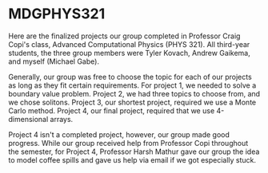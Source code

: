 # MDGPHYS321
Here are the finalized projects our group completed in Professor Craig Copi's class, Advanced Computational Physics (PHYS 321). All third-year students, the three group members were Tyler Kovach, Andrew Gaikema, and myself (Michael Gabe).

Generally, our group was free to choose the topic for each of our projects as long as they fit certain requirements. For project 1, we needed to solve a boundary value problem. Project 2, we had three topics to choose from, and we chose solitons. Project 3, our shortest project, required we use a Monte Carlo method. Project 4, our final project, required that we use 4-dimensional arrays.

Project 4 isn't a completed project, however, our group made good progress. While our group received help from Professor Copi throughout the semester, for Project 4, Professor Harsh Mathur gave our group the idea to model coffee spills and gave us help via email if we got especially stuck.